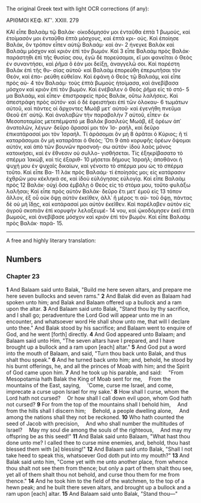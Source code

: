 The original Greek text with light OCR corrections (if any):

ΑΡΙΘΜΟΙ
ΚΕΦ. ΚΓʹ. ΧΧΙΙΙ.
279

ΚΑΙ εἶπε Βαλαὰμ τῷ Βαλάκ· οἰκοδόμησόν μοι ἐνταῦθα ἑπτὰ 1
βωμούς, καὶ ἑτοίμασόν μοι ἐνταῦθα ἑπτὰ μόσχους, καὶ ἑπτὰ κρι-
ούς. Καὶ ἐποίησε Βαλάκ, ὃν τρόπον εἶπεν αὐτῷ Βαλαάμ· καὶ ἀν- 2
ήνεγκε Βαλάκ καὶ Βαλαὰμ μόσχον καὶ κριὸν ἐπὶ τὸν βωμόν. Καὶ 3
εἶπε Βαλαὰμ πρὸς Βαλάκ· παράστηθι ἐπὶ τῆς θυσίας σου, ἐγὼ
δὲ πορεύσομαι, εἴ μοι φανεῖται ὁ Θεὸς ἐν συναντήσει, καὶ ῥῆμα
ὃ ἐάν μοι δείξῃ, ἀναγγελῶ σοι. Καὶ παρέστη Βαλάκ ἐπὶ τῆς θυ-
σίας αὐτοῦ· καὶ Βαλαὰμ ἐπορεύθη ἐπερωτῆσαι τὸν Θεόν, καὶ ἐπο-
ρεύθη εὐθεῖαν. Καὶ ἐφάνη ὁ Θεὸς τῷ Βαλαάμ, καὶ εἶπε πρὸς αὐ- 4
τὸν Βαλαάμ· τοὺς ἑπτὰ βωμοὺς ἡτοίμασα, καὶ ἀνεβίβασα μόσχον
καὶ κριὸν ἐπὶ τὸν βωμόν. Καὶ ἐνέβαλεν ὁ Θεὸς ῥῆμα εἰς τὸ στό- 5
μα Βαλαάμ, καὶ εἶπεν· ἐπιστραφεὶς πρὸς Βαλάκ, οὕτω λαλήσεις.
Καὶ ἀπεστράφη πρὸς αὐτόν· καὶ ὁ δὲ ἐφειστήκει ἐπὶ τῶν ὁλοκαυ- 6
τωμάτων αὐτοῦ, καὶ πάντες οἱ ἄρχοντες Μωὰβ μετ᾿ αὐτοῦ· καὶ
ἐγενήθη πνεῦμα Θεοῦ ἐπ᾿ αὐτῷ. Καὶ ἀναλαβὼν τὴν παραβολὴν 7
αὐτοῦ, εἶπεν· ἐκ Μεσοποταμίας μετεπέμψατό με Βαλάκ βασιλεὺς
Μωάβ, ἐξ ὀρέων ἀπ᾿ ἀνατολῶν, λέγων· δεῦρο ἄρασαί μοι τὸν Ἰσ-
ραήλ, καὶ δεῦρο ἐπικατάρασαί μοι τὸν Ἰσραήλ. Τί ἀράσομαι ὃν μὴ 8
ἀρᾶται ὁ Κύριος; ἢ τί καταράσομαι ὃν μὴ καταρᾶται ὁ Θεός; Ὅτι 9
ἀπὸ κορυφῆς ὀρέων ὄψομαι αὐτόν, καὶ ἀπὸ τῶν βουνῶν προσνοή-
σω αὐτόν· ἰδοὺ λαὸς μόνος κατοικήσει, καὶ ἐν ἔθνεσιν οὐ συλλο-
γισθήσεται. Τίς ἐξηκρίβασατο τὸ σπέρμα Ἰακώβ, καὶ τίς ἐξαριθ- 10
μήσεται δήμους Ἰσραήλ; ἀποθάνοι ἡ ψυχή μου ἐν ψυχαῖς δικαίων,
καὶ γένοιτο τὸ σπέρμα μου ὡς τὸ σπέρμα τοῦτο. Καὶ εἶπε Βα- 11
λάκ πρὸς Βαλαάμ· τί ἐποίησάς μοι; εἰς κατάρασιν ἐχθρῶν μου
κέκληκά σε, καὶ ἰδοὺ εὐλόγησας εὐλογίᾳ. Καὶ εἶπε Βαλαὰμ πρὸς 12
Βαλάκ· οὐχὶ ὅσα ἐμβάλῃ ὁ Θεὸς εἰς τὸ στόμα μου, τοῦτο φυλάξω
λαλῆσαι; Καὶ εἶπε πρὸς αὐτὸν Βαλάκ· δεῦρο ἔτι μετ᾿ ἐμοῦ εἰς 13
τόπον ἄλλον, ἐξ οὗ οὐκ ὄψῃ αὐτὸν ἐκεῖθεν, ἀλλ᾿ ἢ μέρος τι αὐ-
τοῦ ὄψῃ, πάντας δὲ οὐ μὴ ἴδῃς, καὶ κατάρασαί μοι αὐτὸν ἐκεῖθεν.
Καὶ παρέλαβεν αὐτὸν εἰς ἀγροῦ σκοπιὰν ἐπὶ κορυφὴν λελαξευμέ- 14
νου, καὶ ᾠκοδόμησεν ἐκεῖ ἑπτὰ βωμούς, καὶ ἀνεβίβασε μόσχον
καὶ κριὸν ἐπὶ τὸν βωμόν. Καὶ εἶπε Βαλαὰμ πρὸς Βαλάκ· παρά- 15.

---

A free and highly literary translation:

## Numbers
### Chapter 23

**1** And Balaam said unto Balak, "Build me here seven altars, and prepare me here seven bullocks and seven rams."
**2** And Balak did even as Balaam had spoken unto him; and Balak and Balaam offered up a bullock and a ram upon the altar.
**3** And Balaam said unto Balak, "Stand thou by thy sacrifice, and I shall go; peradventure the Lord God will appear unto me in an encounter, and whatsoever word He shall show unto me, that will I declare unto thee." And Balak stood by his sacrifice; and Balaam went to enquire of God, and he went [forth] directly.
**4** And God appeared unto Balaam; and Balaam said unto Him, "The seven altars have I prepared, and I have brought up a bullock and a ram upon [each] altar."
**5** And God put a word into the mouth of Balaam, and said, "Turn thou back unto Balak, and thus shalt thou speak."
**6** And he turned back unto him; and, behold, he stood by his burnt offerings, he, and all the princes of Moab with him; and the Spirit of God came upon him.
**7** And he took up his parable, and said:
&emsp;"From Mesopotamia hath Balak the King of Moab sent for me,
&emsp;From the mountains of the East, saying,
&emsp;'Come, curse me Israel, and come, imprecate a curse upon Israel for my sake.'
**8** How shall I curse, whom the Lord hath not cursed?
&emsp;Or how shall I call down evil upon, whom God hath not cursed?
**9** For from the top of the mountains shall I behold him,
&emsp;And from the hills shall I discern him;
&emsp;Behold, a people dwelling alone,
&emsp;And among the nations shall they not be reckoned.
**10** Who hath counted the seed of Jacob with precision,
&emsp;And who shall number the multitudes of Israel?
&emsp;May my soul die among the souls of the righteous,
&emsp;And may my offspring be as this seed!"
**11** And Balak said unto Balaam, "What hast thou done unto me? I called thee to curse mine enemies, and, behold, thou hast blessed them with [a] blessing!"
**12** And Balaam said unto Balak, "Shall I not take heed to speak this, whatsoever God doth put into my mouth?"
**13** And Balak said unto him, "Come yet with me unto another place, from whence thou shalt not see them from thence; but only a part of them shalt thou see, yet all of them shalt thou not behold, and curse thou them for me from thence."
**14** And he took him to the field of the watchmen, to the top of a hewn peak; and he built there seven altars, and brought up a bullock and a ram upon [each] altar.
**15** And Balaam said unto Balak, "Stand thou—"
